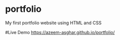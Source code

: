 # portfolio
 My first portfolio website using HTML and CSS
 
#Live Demo
https://azeem-asghar.github.io/portfolio/
